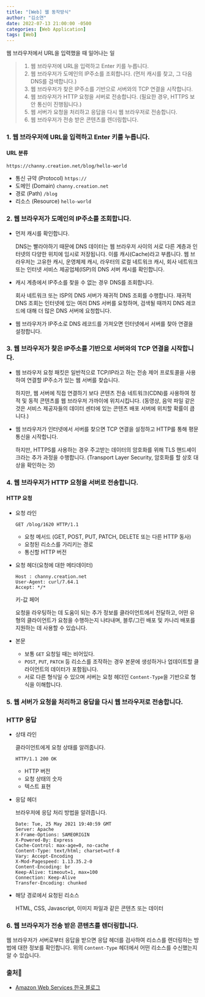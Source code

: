 ```yaml
---
title: "[Web] 웹 동작방식"
author: "김소연"
date: 2022-07-13 21:00:00 -0500
categories: [Web Application]
tags: [Web]
---
```




웹 브라우저에서 URL을 입력했을 때 일어나는 일

> 1. 웹 브라우저에 URL을 입력하고 Enter 키를 누릅니다.
> 2. 웹 브라우저가 도메인의 IP주소를 조회합니다.
>    (먼저 캐시를 찾고, 그 다음 DNS를 검색합니다.)
> 3. 웹 브라우저가 찾은 IP주소를 기반으로 서버와의 TCP 연결을 시작합니다.
> 4. 웹 브라우저가 HTTP 요청을 서버로 전송합니다.
>    (필요한 경우, HTTPS 보안 통신이 진행됩니다.)
> 5. 웹 서버가 요청을 처리하고 응답을 다시 웹 브라우저로 전송합니다.
> 6. 웹 브라우저가 전송 받은 콘텐츠를 렌더링합니다.



### 1. 웹 브라우저에 URL을 입력하고 Enter 키를 누릅니다. 

#### URL 분류

`https://channy.creation.net/blog/hello-world`

- 통신 규약 (Protocol)  `https://`
- 도메인 (Domain) `channy.creation.net`
- 경로 (Path) `/blog`
- 리소스 (Resource) `hello-world`



### 2. 웹 브라우저가 도메인의 IP주소를 조회합니다. 

- 먼저 캐시를 확인합니다.

  DNS는 빨라야하기 때문에 DNS 데이터는 웹 브라우저 사이의 서로 다른 계층과 인터넷의 다양한 위치에 임시로 저장됩니다. 이를 캐시(Cache)라고 부릅니다.
  웹 브라우저는 고유한 캐시, 운영체제 캐시, 라우터의 로컬 네트워크 캐시, 회사 네트워크 또는 인터넷 서비스 제공업체(ISP)의 DNS 서버 캐시를 확인합니다.

- 캐시 계층에서 IP주소를 찾을 수 없는 경우 DNS를 조회합니다.

  회사 네트워크 또는 ISP의 DNS 서버가 재귀적 DNS 조회를 수행합니다. 재귀적 DNS 조회는 인터넷에 있는 여러 DNS 서버를 요청하며, 검색될 때까지 DNS 레코드에 대해 더 많은 DNS 서버에 요청합니다.

- 웹 브라우저가 IP주소로 DNS 레코드를 가져오면 인터넷에서 서버를 찾아 연결을 설정합니다.



### 3. 웹 브라우저가 찾은 IP주소를 기반으로 서버와의 TCP 연결을 시작합니다. 

- 웹 브라우저 요청 패킷은 일반적으로 TCP/IP라고 하는 전송 제어 프로토콜을 사용하여 연결할 IP주소가 있는 웹 서버를 찾습니다.

  하지만, 웹 서버에 직접 연결하기 보다 콘텐츠 전송 네트워크(CDN)를 사용하여 정적 및 동적 콘텐츠를 웹 브라우저 가까이에 위치시킵니다. (동영상, 음악 파일 같은 것은 서비스 제공자들의 데이터 센터에 있는 콘텐츠 배포 서버에 위치할 확률이 큽니다.)

- 웹 브라우저가 인터넷에서 서버를 찾으면 TCP 연결을 설정하고 HTTP를 통해 평문 통신을 시작합니다.

  하지만, HTTPS를 사용하는 경우 주고받는 데이터의 암호화를 위해 TLS 핸드셰이크라는 추가 과정을 수행합니다. (Transport Layer Security, 암호화를 할 상호 대상을 확인하는 것)



### 4. 웹 브라우저가 HTTP 요청을 서버로 전송합니다.

#### HTTP 요청

- 요청 라인

  `GET /blog/1620 HTTP/1.1`

  - 요청 메서드 (GET, POST, PUT, PATCH, DELETE 또는 다른 HTTP 동사)
  - 요청된 리소스를 가리키는 경로
  - 통신할 HTTP 버전

- 요청 헤더(요청에 대한 메타데이터)

  ```
  Host : channy.creation.net
  User-Agent: curl/7.64.1
  Accept: */*
  ```

  키-값 페어

  요청을 라우팅하는 데 도움이 되는 추가 정보를 클라이언트에서 전달하고, 어떤 유형의 클라이언트가 요청을 수행하는지 나타내며, 블루/그린 배포 및 카나리 배포를 지원하는 데 사용할 수 있습니다.

- 본문

  - 보통 `GET` 요청일 때는 비어있다.
  - `POST`, `PUT`, `PATCH` 등 리소스를 조작하는 경우 본문에 생성하거나 업데이트할 클라이언트의 데이터가 포함됩니다.
  - 서로 다른 형식일 수 있으며 서버는 요청 헤더인 `Content-Type`을 기반으로 형식을 이해합니다.

### 5. 웹 서버가 요청을 처리하고 응답을 다시 웹 브라우저로 전송합니다. 

### HTTP 응답

- 상태 라인

  클라이언트에게 요청 상태를 알려줍니다.

  `HTTP/1.1 200 OK`

  - HTTP 버전
  - 요청 상태의 숫자
  - 텍스트 표현

- 응답 헤더

  브라우저에 응답 처리 방법을 알려줍니다.

  ```
  Date: Tue, 25 May 2021 19:40:59 GMT
  Server: Apache
  X-Frame-Options: SAMEORIGIN
  X-Powered-By: Express
  Cache-Control: max-age=0, no-cache
  Content-Type: text/html; charset=utf-8
  Vary: Accept-Encoding
  X-Mod-Pagespeed: 1.13.35.2-0
  Content-Encoding: br
  Keep-Alive: timeout=1, max=100
  Connection: Keep-Alive
  Transfer-Encoding: chunked
  ```

- 해당 경로에서 요청된 리소스

  HTML, CSS, Javascript, 이미지 파일과 같은 콘텐츠 또는 데이터

### 6. 웹 브라우저가 전송 받은 콘텐츠를 렌더링합니다. 

웹 브라우저가 서버로부터 응답을 받으면 응답 헤더를 검사하여 리소스를 렌더링하는 방법에 대한 정보를 확인합니다. 위의 `Content-Type` 헤더에서 어떤 리소스를 수신했는지 알 수 있습니다.



### 출처📎


- [Amazon Web Services 한국 블로그](https://aws.amazon.com/ko/blogs/korea/what-happens-when-you-type-a-url-into-your-browser/?utm_source=dlvr.it&utm_medium=facebook&mibextid=MNDb3O&fs=e&s=cl)